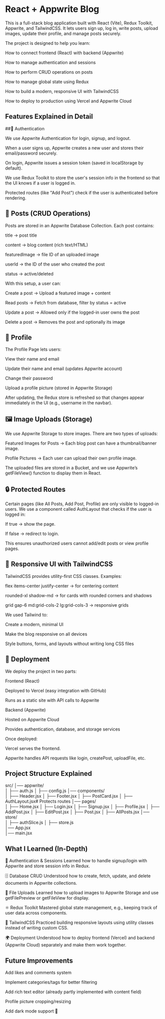 # React + Appwrite Blog

This is a full-stack blog application built with React (Vite), Redux Toolkit, Appwrite, and TailwindCSS.
It lets users sign up, log in, write posts, upload images, update their profile, and manage posts securely.

The project is designed to help you learn:

How to connect frontend (React) with backend (Appwrite)

How to manage authentication and sessions

How to perform CRUD operations on posts

How to manage global state using Redux

How to build a modern, responsive UI with TailwindCSS

How to deploy to production using Vercel and Appwrite Cloud

## Features Explained in Detail
##🔑 Authentication

We use Appwrite Authentication for login, signup, and logout.

When a user signs up, Appwrite creates a new user and stores their email/password securely.

On login, Appwrite issues a session token (saved in localStorage by default).

We use Redux Toolkit to store the user's session info in the frontend so that the UI knows if a user is logged in.

Protected routes (like "Add Post") check if the user is authenticated before rendering.

## 📝 Posts (CRUD Operations)

Posts are stored in an Appwrite Database Collection.
Each post contains:

title → post title

content → blog content (rich text/HTML)

featuredImage → file ID of an uploaded image

userId → the ID of the user who created the post

status → active/deleted

With this setup, a user can:

Create a post → Upload a featured image + content

Read posts → Fetch from database, filter by status = active

Update a post → Allowed only if the logged-in user owns the post

Delete a post → Removes the post and optionally its image

## 👤 Profile

The Profile Page lets users:

View their name and email

Update their name and email (updates Appwrite account)

Change their password

Upload a profile picture (stored in Appwrite Storage)

After updating, the Redux store is refreshed so that changes appear immediately in the UI (e.g., username in the navbar).

## 🖼 Image Uploads (Storage)

We use Appwrite Storage to store images.
There are two types of uploads:

Featured Images for Posts → Each blog post can have a thumbnail/banner image.

Profile Pictures → Each user can upload their own profile image.

The uploaded files are stored in a Bucket, and we use Appwrite’s getFileView() function to display them in React.

## 🔒 Protected Routes

Certain pages (like All Posts, Add Post, Profile) are only visible to logged-in users.
We use a component called AuthLayout that checks if the user is logged in:

If true → show the page.

If false → redirect to login.

This ensures unauthorized users cannot add/edit posts or view profile pages.

## 🎨 Responsive UI with TailwindCSS

TailwindCSS provides utility-first CSS classes.
Examples:

flex items-center justify-center → for centering content

rounded-xl shadow-md → for cards with rounded corners and shadows

grid gap-6 md:grid-cols-2 lg:grid-cols-3 → responsive grids

We used Tailwind to:

Create a modern, minimal UI

Make the blog responsive on all devices

Style buttons, forms, and layouts without writing long CSS files

## 🚀 Deployment

We deploy the project in two parts:

Frontend (React)

Deployed to Vercel
 (easy integration with GitHub)

Runs as a static site with API calls to Appwrite

Backend (Appwrite)

Hosted on Appwrite Cloud

Provides authentication, database, and storage services

Once deployed:

Vercel serves the frontend.

Appwrite handles API requests like login, createPost, uploadFile, etc.

## Project Structure Explained
src/
│── appwrite/         
│   ├── auth.js
│   ├── config.js
│── components/       
│   ├── Header.jsx
│   ├── Footer.jsx
│   ├── PostCard.jsx
│   ├── AuthLayout.jsx# Protects routes
│── pages/            
│   ├── Home.jsx
│   ├── Login.jsx
│   ├── Signup.jsx
│   ├── Profile.jsx
│   ├── AddPost.jsx
│   ├── EditPost.jsx
│   ├── Post.jsx
│   ├── AllPosts.jsx
│── store/            
│   ├── authSlice.js
│   ├── store.js      
│── App.jsx           
│── main.jsx         

## What I Learned (In-Depth)

🔐 Authentication & Sessions
Learned how to handle signup/login with Appwrite and store session info in Redux.

🗄 Database CRUD
Understood how to create, fetch, update, and delete documents in Appwrite collections.

📸 File Uploads
Learned how to upload images to Appwrite Storage and use getFilePreview or getFileView for display.

⚛️ Redux Toolkit
Mastered global state management, e.g., keeping track of user data across components.

🎨 TailwindCSS
Practiced building responsive layouts using utility classes instead of writing custom CSS.

🌍 Deployment
Understood how to deploy frontend (Vercel) and backend (Appwrite Cloud) separately and make them work together.

## Future Improvements

Add likes and comments system

Implement categories/tags for better filtering

Add rich text editor (already partly implemented with content field)

Profile picture cropping/resizing

Add dark mode support 🌙
